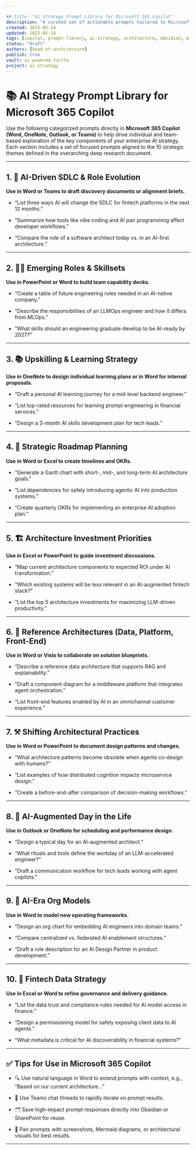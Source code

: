 ```yaml
---

## title: "AI Strategy Prompt Library for Microsoft 365 Copilot"  
description: "A curated set of actionable prompts tailored to Microsoft 365 Copilot, enabling deeper exploration of AI transformation topics across SDLC, architecture, skills, and strategy."  
created: 2025-05-14  
updated: 2025-05-14  
tags: [copilot, prompt-library, ai-strategy, architecture, obsidian, microsoft365, fintech]  
status: "draft"  
authors: [head-of-architecture]  
publish: true  
vault: ai-powered-turtle  
project: ai-strategy
---
```


# 📚 AI Strategy Prompt Library for Microsoft 365 Copilot

Use the following categorized prompts directly in **Microsoft 365 Copilot (Word, OneNote, Outlook, or Teams)** to help drive individual and team-based exploration of the key components of your enterprise AI strategy. Each section includes a set of focused prompts aligned to the 10 strategic themes defined in the overarching deep research document.

---

## 1. 🧩 AI-Driven SDLC & Role Evolution

**Use in Word or Teams to draft discovery documents or alignment briefs.**

- “List three ways AI will change the SDLC for fintech platforms in the next 12 months.”
    
- “Summarize how tools like vibe coding and AI pair programming affect developer workflows.”
    
- “Compare the role of a software architect today vs. in an AI-first architecture.”
    

---

## 2. 🧑‍🚀 Emerging Roles & Skillsets

**Use in PowerPoint or Word to build team capability decks.**

- “Create a table of future engineering roles needed in an AI-native company.”
    
- “Describe the responsibilities of an LLMOps engineer and how it differs from MLOps.”
    
- “What skills should an engineering graduate develop to be AI-ready by 2027?”
    

---

## 3. 📚 Upskilling & Learning Strategy

**Use in OneNote to design individual learning plans or in Word for internal proposals.**

- “Draft a personal AI learning journey for a mid-level backend engineer.”
    
- “List top-rated resources for learning prompt engineering in financial services.”
    
- “Design a 3-month AI skills development plan for tech leads.”
    

---

## 4. 🧭 Strategic Roadmap Planning

**Use in Word or Excel to create timelines and OKRs.**

- “Generate a Gantt chart with short-, mid-, and long-term AI architecture goals.”
    
- “List dependencies for safely introducing agentic AI into production systems.”
    
- “Create quarterly OKRs for implementing an enterprise AI adoption plan.”
    

---

## 5. 🏗️ Architecture Investment Priorities

**Use in Excel or PowerPoint to guide investment discussions.**

- “Map current architecture components to expected ROI under AI transformation.”
    
- “Which existing systems will be less relevant in an AI-augmented fintech stack?”
    
- “List the top 5 architecture investments for maximizing LLM-driven productivity.”
    

---

## 6. 🧱 Reference Architectures (Data, Platform, Front-End)

**Use in Word or Visio to collaborate on solution blueprints.**

- “Describe a reference data architecture that supports RAG and explainability.”
    
- “Draft a component diagram for a middleware platform that integrates agent orchestration.”
    
- “List front-end features enabled by AI in an omnichannel customer experience.”
    

---

## 7. ⚒️ Shifting Architectural Practices

**Use in Word or PowerPoint to document design patterns and changes.**

- “What architecture patterns become obsolete when agents co-design with humans?”
    
- “List examples of how distributed cognition impacts microservice design.”
    
- “Create a before-and-after comparison of decision-making workflows.”
    

---

## 8. 📆 AI-Augmented Day in the Life

**Use in Outlook or OneNote for scheduling and performance design.**

- “Design a typical day for an AI-augmented architect.”
    
- “What rituals and tools define the workday of an LLM-accelerated engineer?”
    
- “Draft a communication workflow for tech leads working with agent copilots.”
    

---

## 9. 🧩 AI-Era Org Models

**Use in Word to model new operating frameworks.**

- “Design an org chart for embedding AI engineers into domain teams.”
    
- “Compare centralized vs. federated AI enablement structures.”
    
- “Draft a role description for an AI Design Partner in product development.”
    

---

## 10. 🧬 Fintech Data Strategy

**Use in Excel or Word to refine governance and delivery guidance.**

- “List the data trust and compliance rules needed for AI model access in finance.”
    
- “Design a permissioning model for safely exposing client data to AI agents.”
    
- “What metadata is critical for AI discoverability in financial systems?”
    

---

## ✅ Tips for Use in Microsoft 365 Copilot

- 🔍 Use natural language in Word to extend prompts with context, e.g., “Based on our current architecture…”
    
- 💬 Use Teams chat threads to rapidly iterate on prompt results.
    
- 🗂️ Save high-impact prompt responses directly into Obsidian or SharePoint for reuse.
    
- 🧠 Pair prompts with screenshots, Mermaid diagrams, or architectural visuals for best results.
    

---
